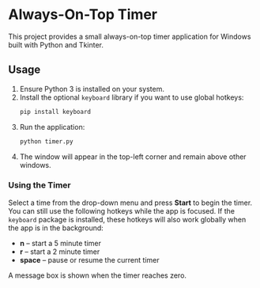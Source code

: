 # Always-On-Top Timer

This project provides a small always-on-top timer application for Windows built with Python and Tkinter.

## Usage

1. Ensure Python 3 is installed on your system.
2. Install the optional `keyboard` library if you want to use global hotkeys:
   ```bash
   pip install keyboard
   ```
3. Run the application:
   ```bash
   python timer.py
   ```
4. The window will appear in the top-left corner and remain above other windows.

### Using the Timer

Select a time from the drop-down menu and press **Start** to begin the timer.
You can still use the following hotkeys while the app is focused. If the
`keyboard` package is installed, these hotkeys will also work globally when the
app is in the background:

- **n** – start a 5 minute timer
- **r** – start a 2 minute timer
- **space** – pause or resume the current timer

A message box is shown when the timer reaches zero.
